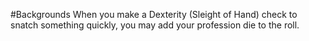 #Backgrounds
When you make a Dexterity (Sleight of Hand) check to snatch something quickly, you may add your profession die to the roll.